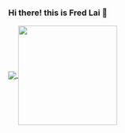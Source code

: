 ### Hi there! this is Fred Lai 👋

<a href="https://github.com/anuraghazra/github-readme-stats">
<img align="center"src="https://github-readme-stats.vercel.app/api?username=fred1357944&count_private=true&show_icons=true&theme=dark"/>
</a>
<a href="https://github.com/anuraghazra/convoychat">
  <img height=200 align="center" src="https://github-readme-stats.vercel.app/api/top-langs?username=fred1357944&layout=compact&langs_count=8&card_width=320" />
</a>

<!--
**fred1357944/fred1357944** is a ✨ _special_ ✨ repository because its `README.md` (this file) appears on your GitHub profile.

Here are some ideas to get you started:

- 🔭 I’m currently working on ...
- 🌱 I’m currently learning ...
- 👯 I’m looking to collaborate on ...
- 🤔 I’m looking for help with ...
- 💬 Ask me about ...
- 📫 How to reach me: ...
- 😄 Pronouns: ...
- ⚡ Fun fact: ...
-->
